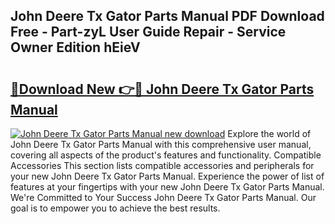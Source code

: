 ## John Deere Tx Gator Parts Manual PDF Download Free - Part-zyL User Guide Repair - Service Owner Edition hEieV

# <h2><a href="http://bc89962.oget.top/?id=John+Deere+Tx+Gator+Parts+Manual">🔗Download New 👉🔴 John Deere Tx Gator Parts Manual</a></h2>

[![John Deere Tx Gator Parts Manual new download](https://i.imgur.com/5g1atiW.png)](http://bc89962.oget.top/?id=John+Deere+Tx+Gator+Parts+Manual)
Explore the world of John Deere Tx Gator Parts Manual with this comprehensive user manual, covering all aspects of the product's features and functionality. Compatible Accessories This section lists compatible accessories and peripherals for your new John Deere Tx Gator Parts Manual. Experience the power of list of features at your fingertips with your new John Deere Tx Gator Parts Manual. We're Committed to Your Success John Deere Tx Gator Parts Manual. Our goal is to empower you to achieve the best results.
